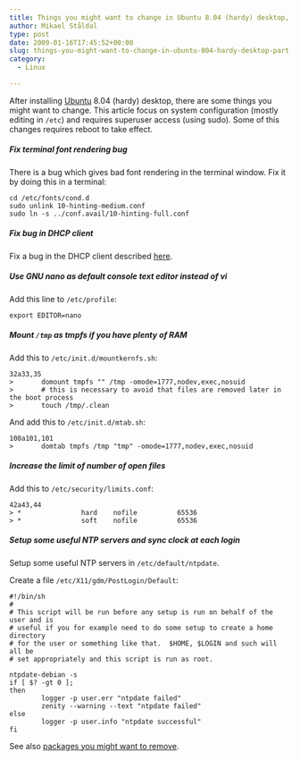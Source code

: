 ```yaml
---
title: Things you might want to change in Ubuntu 8.04 (hardy) desktop, part 1
author: Mikael Ståldal
type: post
date: 2009-01-16T17:45:52+00:00
slug: things-you-might-want-to-change-in-ubuntu-804-hardy-desktop-part-1
category:
  - Linux

---
```

After installing [Ubuntu][1] 8.04 (hardy) desktop, there are some things you might want to change. This article focus on system configuration (mostly editing in `/etc`) and requires superuser access (using sudo). Some of this changes requires reboot to take effect.

##### Fix terminal font rendering bug

There is a bug which gives bad font rendering in the terminal window. Fix it by doing this in a terminal:

```
cd /etc/fonts/cond.d
sudo unlink 10-hinting-medium.conf
sudo ln -s ../conf.avail/10-hinting-full.conf

```

##### Fix bug in DHCP client

Fix a bug in the DHCP client described [here][2].

##### Use GNU nano as default console text editor instead of vi

Add this line to `/etc/profile`:

```
export EDITOR=nano

```

##### Mount `/tmp` as tmpfs if you have plenty of RAM

Add this to `/etc/init.d/mountkernfs.sh`:

```
32a33,35
>       domount tmpfs "" /tmp -omode=1777,nodev,exec,nosuid
>       # this is necessary to avoid that files are removed later in the boot process
>       touch /tmp/.clean

```

And add this to `/etc/init.d/mtab.sh`:

```
100a101,101
>       domtab tmpfs /tmp "tmp" -omode=1777,nodev,exec,nosuid

```

##### Increase the limit of number of open files

Add this to `/etc/security/limits.conf`:

```
42a43,44
> *               hard    nofile          65536
> *               soft    nofile          65536

```

##### Setup some useful NTP servers and sync clock at each login

Setup some useful NTP servers in `/etc/default/ntpdate`.

Create a file `/etc/X11/gdm/PostLogin/Default`:

```
#!/bin/sh
#
# This script will be run before any setup is run on behalf of the user and is
# useful if you for example need to do some setup to create a home directory
# for the user or something like that.  $HOME, $LOGIN and such will all be
# set appropriately and this script is run as root.

ntpdate-debian -s
if [ $? -gt 0 ];
then
        logger -p user.err "ntpdate failed"
        zenity --warning --text "ntpdate failed"
else
        logger -p user.info "ntpdate successful"
fi

```

See also [packages you might want to remove][3].

 [1]: http://www.ubuntu.com/
 [2]: https://bugs.launchpad.net/ubuntu/+source/dhcp3/+bug/251632
 [3]: http://www.staldal.nu/tech/2008/12/08/packages-you-might-want-to-remove-from-ubuntu-804-hardy-desktop/